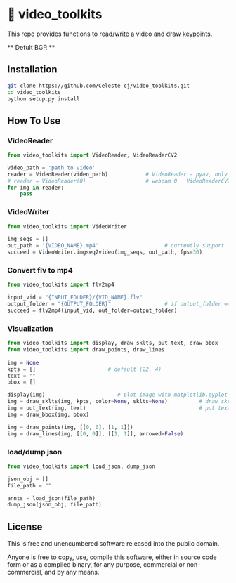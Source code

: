 :movie_camera: video_toolkits
=======================

This repo provides functions to read/write a video and draw keypoints.

** Defult BGR **

Installation
-----

```bash
git clone https://github.com/Celeste-cj/video_toolkits.git
cd video_toolkits
python setup.py install
```

How To Use
-----

### VideoReader  

```python
from video_toolkits import VideoReader, VideoReaderCV2

video_path = 'path to video'
reader = VideoReader(video_path)            # VideoReader - pyav, only support video file/stream
# reader = VideoReader(0)                   # webcam 0   VideoReaderCV2 support
for img in reader:
    pass
```


### VideoWriter 

```python
from video_toolkits import VideoWriter

img_seqs = []
out_path = '{VIDEO_NAME}.mp4'                     # currently support .mp4/.avi
succeed = VideoWriter.imgseq2video(img_seqs, out_path, fps=30)
```

### Convert flv to mp4

```python
from video_toolkits import flv2mp4

input_vid = "{INPUT_FOLDER}/{VID_NAME}.flv"
output_folder = "{OUTPUT_FOLDER}"                 # if output_folder == '', will use {INPUT_FOLDER}
succeed = flv2mp4(input_vid, out_folder=output_folder) 
```

### Visualization

```python
from video_toolkits import display, draw_sklts, put_text, draw_bbox
from video_toolkits import draw_points, draw_lines
                                                                   
img = None
kpts = []                       # default (22, 4)
text = ""
bbox = []

display(img)                       # plot image with matplotlib.pyplot
img = draw_sklts(img, kpts, color=None, sklts=None)          # draw skeletons
img = put_text(img, text)                                    # put text
img = draw_bbox(img, bbox)

img = draw_points(img, [[0, 0], [1, 1]])
img = draw_lines(img, [[0, 0]], [[1, 1]], arrowed=False)
```

### load/dump json

```python
from video_toolkits import load_json, dump_json

json_obj = []
file_path = ""

annts = load_json(file_path)
dump_json(json_obj, file_path)
```

License
-------

This is free and unencumbered software released into the public domain.

Anyone is free to copy, use, compile this software, either in source code form or as a compiled binary, for any purpose, commercial or non-commercial, and by any means.
